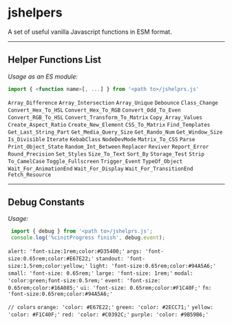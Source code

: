 # jshelpers

A set of useful vanilla Javascript functions in ESM format.

---

## Helper Functions List
*Usage as an ES module:*

```javascript
import { <function name>[, ...] } from '<path to>/jshelprs.js'
```
  `Array_Difference`
  `Array_Intersection`
  `Array_Unique`
  `Debounce`
  `Class_Change`
  `Convert_Hex_To_HSL`
  `Convert_Hex_To_RGB`
  `Convert_Odd_To_Even`
  `Convert_RGB_To_HSL`
  `Convert_Transform_To_Matrix`
  `Copy_Array_Values`
  `Create_Aspect_Ratio`
  `Create_New_Element`
  `CSS_To_Matrix`
  `Find_Templates`
  `Get_Last_String_Part`
  `Get_Media_Query_Size`
  `Get_Rando_Num`
  `Get_Window_Size`
  `Is_Divisible`
  `Iterate`
  `KebabClass`
  `NodeDevMode`
  `Matrix_To_CSS`
  `Parse`
  `Print_Object_State`
  `Random_Int_Between`
  `Replacer`
  `Reviver`
  `Report_Error`
  `Round_Precision`
  `Set_Styles`
  `Size_To_Text`
  `Sort_By`
  `Storage_Test`
  `Strip`
  `To_CamelCase`
  `Toggle_Fullscreen`
  `Trigger_Event`
  `TypeOf_Object`
  `Wait_For_AnimationEnd`
  `Wait_For_Display`
  `Wait_For_TransitionEnd`
  `Fetch_Resource`

---

## Debug Constants

*Usage:*
```js
 import { debug } from '<path to>/jshelprs.js';
 console.log('%cinitProgress finish', debug.event);
```
  `alert: 'font-size:1rem;color:#D35400;'`
  `args: 'font-size:0.65rem;color:#E67E22;'`
  `standout: 'font-size:1.5rem;color:yellow;'`
  `light: 'font-size:0.65rem;color:#94A5A6;'`
  `small: 'font-size: 0.65rem;'`
  `large: 'font-size: 1rem;'`
  `modal: 'color:green;font-size:0.5rem;'`
  `event: 'font-size: 0.65rem;color:#16A085;'`
  `ui: 'font-size: 0.65rem;color:#F1C40F;'`
  `fn: 'font-size:0.65rem;color:#94A5A6;'`

  `// colors`
  `orange: 'color: #E67E22;'`
  `green: 'color: #2ECC71;'`
  `yellow: 'color: #F1C40F;'`
  `red: 'color: #C0392C;'`
  `purple: 'color: #9B59B6;'`
  